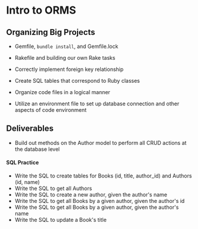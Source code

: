 # Intro to ORMS

## Organizing Big Projects
- Gemfile, `bundle install`, and Gemfile.lock
- Rakefile and building our own Rake tasks

- Correctly implement foreign key relationship
- Create SQL tables that correspond to Ruby classes
- Organize code files in a logical manner
- Utilize an environment file to set up database connection and other aspects of code environment

## Deliverables
- Build out methods on the Author model to perform all CRUD actions at the database level

#### SQL Practice
- Write the SQL to create tables for Books (id, title, author_id) and Authors (id, name)
- Write the SQL to get all Authors
- Write the SQL to create a new author, given the author's name
- Write the SQL to get all Books by a given author, given the author's id
- Write the SQL to get all Books by a given author, given the author's name
- Write the SQL to update a Book's title
